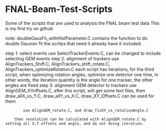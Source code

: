 # FNAL-Beam-Test-Scripts
Some of the scripts that are used to analysis the FNAL beam test data
This is my first try on github

note: doubleGausFit_withHistParameter.C contains the function to do double Gausian fit
the scritps that need it already have it included.

step 1:
        select events
            use SelectTrackerEvents.C, can be changed to include selecting GEM events
step 2:
        alignment of trackers
            use AlignTrackers_Shift.C, AlignTrackers_shift_rotate.C, AlignTrackers_optimizeRotation.C
            each script has iterations, for the third script, when optimizing rotation angles, optimize one detector one time,
            in other words, the iteration quantity is the angle for one tracker, the other angles are fixed
step 3:
        alignment GEM detector to trackers
            use AlignGEM_XYoffsets.C,
            after this script, will get some text files, then
            draw_allX_vs_Y.C, draw_allY_vs_X.C, draw_XY_Offsets.C can be used for them
            
            use AlignGEM_rotate.C, and draw_fixXY_vs_rotationAngle.C
            
        then resolution can be calculated with AlignGEM_rotate.C by setting all X,Y offsets and angle, and do not doing iteration.            
            
